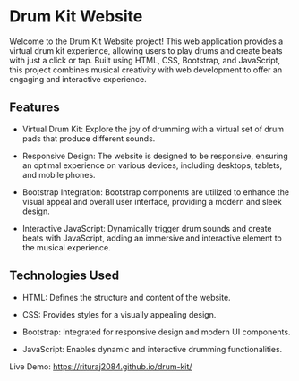 # Drum Kit Website
Welcome to the Drum Kit Website project! This web application provides a virtual drum kit experience, allowing users to play drums and create beats with just a click or tap. Built using HTML, CSS, Bootstrap, and JavaScript, this project combines musical creativity with web development to offer an engaging and interactive experience.

## Features
- Virtual Drum Kit: Explore the joy of drumming with a virtual set of drum pads that produce different sounds.

- Responsive Design: The website is designed to be responsive, ensuring an optimal experience on various devices, including desktops, tablets, and mobile phones.

- Bootstrap Integration: Bootstrap components are utilized to enhance the visual appeal and overall user interface, providing a modern and sleek design.

- Interactive JavaScript: Dynamically trigger drum sounds and create beats with JavaScript, adding an immersive and interactive element to the musical experience.

## Technologies Used
- HTML: Defines the structure and content of the website.

- CSS: Provides styles for a visually appealing design.

- Bootstrap: Integrated for responsive design and modern UI components.

- JavaScript: Enables dynamic and interactive drumming functionalities.

Live Demo: https://rituraj2084.github.io/drum-kit/

